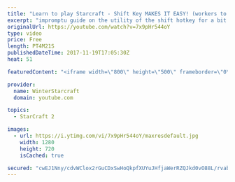 ```yaml
---
title: "Learn to play Starcraft - Shift Key MAKES IT EASY! (workers to gas, waypoints, ctrl grps, moving)"
excerpt: "impromptu guide on the utility of the shift hotkey for a bit of everything"
originalUrl: https://youtube.com/watch?v=7x9pHr544oY
type: video
price: Free
length: PT4M21S
publishedDateTime: 2017-11-19T17:05:30Z
heat: 51

featuredContent: "<iframe width=\"800\" height=\"500\" frameborder=\"0\" src=\"https://www.youtube.com/embed/7x9pHr544oY\" allow=\"accelerometer; autoplay; encrypted-media; gyroscope; picture-in-picture\" allowfullscreen></iframe>"

provider:
  name: WinterStarcraft
  domain: youtube.com

topics:
  - StarCraft 2

images:
  - url: https://i.ytimg.com/vi/7x9pHr544oY/maxresdefault.jpg
    width: 1280
    height: 720
    isCached: true

secured: "cwEJ1Nny/cdvWClox2rGuCDxSwHoQkpfXUYuJHfjaWerRZQJkd0vO88L/rvab7q7uG5+7xDBY4HVE8slj7VdtQWKBBUq1i6xMHeynIEmO/pTPELiYOlUhg5moVO6yCRV58NOBWzxH/LwmkR+BbrEV861OtdJgpdjVKUpjIJcX5FIdesoML0cEWWtrr3MWhV9i8QkLVB0cQ1QA6+oT/EkY1ZKIbjM+vysUFOHVyqKJWRcgBVATHkaZpF0/mQgju7DgJ+KB6XWna8PyqZyu6CkklQN563Fe8Mw80XAhmgGO/eQ/AQkNgQJIgsjzKvwv3pPkqtZ9IOQkCW0NDF5a7PRtbqa6K4Pd23U/ohugW6OsRjCIfx0pcScH9OwJn7C0ECmOy7rivHoMaTEoEJGbriTSUEKhr/L9lmWZw5NpKJbOgQ=;1Ex+QGAt1sOzgC9+xK0TcQ=="
---
```


